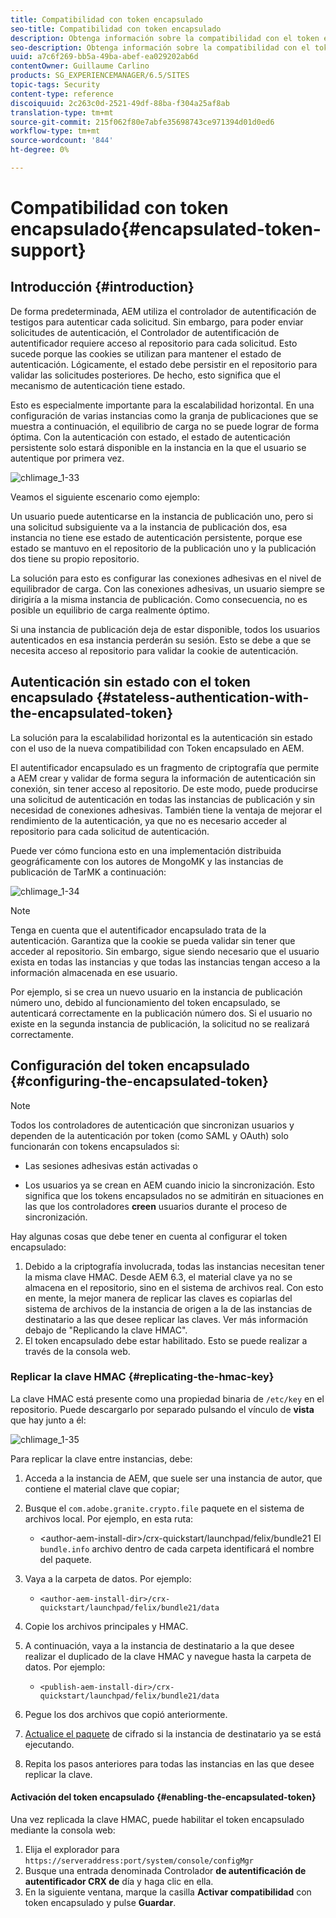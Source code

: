 ```yaml
---
title: Compatibilidad con token encapsulado
seo-title: Compatibilidad con token encapsulado
description: Obtenga información sobre la compatibilidad con el token encapsulado en AEM.
seo-description: Obtenga información sobre la compatibilidad con el token encapsulado en AEM.
uuid: a7c6f269-bb5a-49ba-abef-ea029202ab6d
contentOwner: Guillaume Carlino
products: SG_EXPERIENCEMANAGER/6.5/SITES
topic-tags: Security
content-type: reference
discoiquuid: 2c263c0d-2521-49df-88ba-f304a25af8ab
translation-type: tm+mt
source-git-commit: 215f062f80e7abfe35698743ce971394d01d0ed6
workflow-type: tm+mt
source-wordcount: '844'
ht-degree: 0%

---
```



# Compatibilidad con token encapsulado{#encapsulated-token-support}

## Introducción {#introduction}

De forma predeterminada, AEM utiliza el controlador de autentificación de testigos para autenticar cada solicitud. Sin embargo, para poder enviar solicitudes de autenticación, el Controlador de autentificación de autentificador requiere acceso al repositorio para cada solicitud. Esto sucede porque las cookies se utilizan para mantener el estado de autenticación. Lógicamente, el estado debe persistir en el repositorio para validar las solicitudes posteriores. De hecho, esto significa que el mecanismo de autenticación tiene estado.

Esto es especialmente importante para la escalabilidad horizontal. En una configuración de varias instancias como la granja de publicaciones que se muestra a continuación, el equilibrio de carga no se puede lograr de forma óptima. Con la autenticación con estado, el estado de autenticación persistente solo estará disponible en la instancia en la que el usuario se autentique por primera vez.

![chlimage_1-33](assets/chlimage_1-33a.png)

Veamos el siguiente escenario como ejemplo:

Un usuario puede autenticarse en la instancia de publicación uno, pero si una solicitud subsiguiente va a la instancia de publicación dos, esa instancia no tiene ese estado de autenticación persistente, porque ese estado se mantuvo en el repositorio de la publicación uno y la publicación dos tiene su propio repositorio.

La solución para esto es configurar las conexiones adhesivas en el nivel de equilibrador de carga. Con las conexiones adhesivas, un usuario siempre se dirigiría a la misma instancia de publicación. Como consecuencia, no es posible un equilibrio de carga realmente óptimo.

Si una instancia de publicación deja de estar disponible, todos los usuarios autenticados en esa instancia perderán su sesión. Esto se debe a que se necesita acceso al repositorio para validar la cookie de autenticación.

## Autenticación sin estado con el token encapsulado {#stateless-authentication-with-the-encapsulated-token}

La solución para la escalabilidad horizontal es la autenticación sin estado con el uso de la nueva compatibilidad con Token encapsulado en AEM.

El autentificador encapsulado es un fragmento de criptografía que permite a AEM crear y validar de forma segura la información de autenticación sin conexión, sin tener acceso al repositorio. De este modo, puede producirse una solicitud de autenticación en todas las instancias de publicación y sin necesidad de conexiones adhesivas. También tiene la ventaja de mejorar el rendimiento de la autenticación, ya que no es necesario acceder al repositorio para cada solicitud de autenticación.

Puede ver cómo funciona esto en una implementación distribuida geográficamente con los autores de MongoMK y las instancias de publicación de TarMK a continuación:

![chlimage_1-34](assets/chlimage_1-34a.png)

>[!NOTE]
>
>Tenga en cuenta que el autentificador encapsulado trata de la autenticación. Garantiza que la cookie se pueda validar sin tener que acceder al repositorio. Sin embargo, sigue siendo necesario que el usuario exista en todas las instancias y que todas las instancias tengan acceso a la información almacenada en ese usuario.
>
>Por ejemplo, si se crea un nuevo usuario en la instancia de publicación número uno, debido al funcionamiento del token encapsulado, se autenticará correctamente en la publicación número dos. Si el usuario no existe en la segunda instancia de publicación, la solicitud no se realizará correctamente.


## Configuración del token encapsulado {#configuring-the-encapsulated-token}

>[!NOTE]
>Todos los controladores de autenticación que sincronizan usuarios y dependen de la autenticación por token (como SAML y OAuth) solo funcionarán con tokens encapsulados si:
>
>* Las sesiones adhesivas están activadas o
   >
   >
* Los usuarios ya se crean en AEM cuando inicio la sincronización. Esto significa que los tokens encapsulados no se admitirán en situaciones en las que los controladores **creen** usuarios durante el proceso de sincronización.


Hay algunas cosas que debe tener en cuenta al configurar el token encapsulado:

1. Debido a la criptografía involucrada, todas las instancias necesitan tener la misma clave HMAC. Desde AEM 6.3, el material clave ya no se almacena en el repositorio, sino en el sistema de archivos real. Con esto en mente, la mejor manera de replicar las claves es copiarlas del sistema de archivos de la instancia de origen a la de las instancias de destinatario a las que desee replicar las claves. Ver más información debajo de &quot;Replicando la clave HMAC&quot;.
1. El token encapsulado debe estar habilitado. Esto se puede realizar a través de la consola web.

### Replicar la clave HMAC {#replicating-the-hmac-key}

La clave HMAC está presente como una propiedad binaria de `/etc/key` en el repositorio. Puede descargarlo por separado pulsando el vínculo de **vista** que hay junto a él:

![chlimage_1-35](assets/chlimage_1-35a.png)

Para replicar la clave entre instancias, debe:

1. Acceda a la instancia de AEM, que suele ser una instancia de autor, que contiene el material clave que copiar;
1. Busque el `com.adobe.granite.crypto.file` paquete en el sistema de archivos local. Por ejemplo, en esta ruta:

   * &lt;author-aem-install-dir>/crx-quickstart/launchpad/felix/bundle21
   El `bundle.info` archivo dentro de cada carpeta identificará el nombre del paquete.

1. Vaya a la carpeta de datos. Por ejemplo:

   * `<author-aem-install-dir>/crx-quickstart/launchpad/felix/bundle21/data`

1. Copie los archivos principales y HMAC.
1. A continuación, vaya a la instancia de destinatario a la que desee realizar el duplicado de la clave HMAC y navegue hasta la carpeta de datos. Por ejemplo:

   * `<publish-aem-install-dir>/crx-quickstart/launchpad/felix/bundle21/data`

1. Pegue los dos archivos que copió anteriormente.
1. [Actualice el paquete](/help/communities/deploy-communities.md#refresh-the-granite-crypto-bundle) de cifrado si la instancia de destinatario ya se está ejecutando.

1. Repita los pasos anteriores para todas las instancias en las que desee replicar la clave.

#### Activación del token encapsulado {#enabling-the-encapsulated-token}

Una vez replicada la clave HMAC, puede habilitar el token encapsulado mediante la consola web:

1. Elija el explorador para `https://serveraddress:port/system/console/configMgr`
1. Busque una entrada denominada Controlador **de autentificación de autentificador CRX de** día y haga clic en ella.
1. En la siguiente ventana, marque la casilla **Activar compatibilidad** con token encapsulado y pulse **Guardar**.

